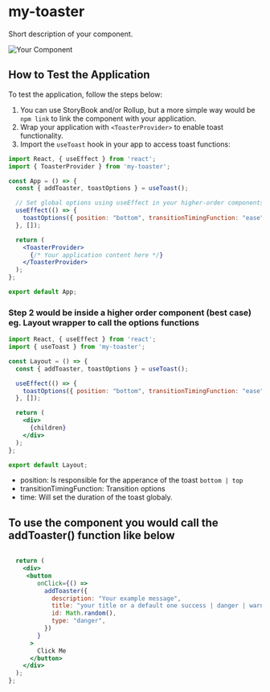 # my-toaster

Short description of your component.

![Your Component](link-to-your-component-screenshot.gif)

## How to Test the Application

To test the application, follow the steps below:

1. You can use StoryBook and/or Rollup, but a more simple way would be `npm link` to link the component with your application.
2. Wrap your application with `<ToasterProvider>` to enable toast functionality.
3. Import the `useToast` hook in your app to access toast functions:

```jsx
import React, { useEffect } from 'react';
import { ToasterProvider } from 'my-toaster';

const App = () => {
  const { addToaster, toastOptions } = useToast();

  // Set global options using useEffect in your higher-order components (e.g., layout).
  useEffect(() => {
    toastOptions({ position: "bottom", transitionTimingFunction: "ease" });
  }, []);

  return (
    <ToasterProvider>
      {/* Your application content here */}
    </ToasterProvider>
  );
};

export default App;
```
### Step 2 would be inside a higher order component (best case) eg. Layout wrapper to call the options functions

```jsx
import React, { useEffect } from 'react';
import { useToast } from 'my-toaster';

const Layout = () => {
  const { addToaster, toastOptions } = useToast();

  useEffect(() => {
    toastOptions({ position: "bottom", transitionTimingFunction: "ease", time: 5000 });
  }, []);

  return (
    <div>
      {children}
    </div>
  );
};

export default Layout;
```
- position: Is responsible for the apperance of the toast `bottom | top  `
- transitionTimingFunction: Transition options
- time: Will set the duration of the toast globaly.

## To use the component you would call the addToaster() function like below

```jsx

  return (
    <div>
     <button
        onClick={() =>
          addToaster({
            description: "Your example message",
            title: "your title or a default one success | danger | warning"
            id: Math.random(),
            type: "danger",
          })
        }
      >
        Click Me
      </button>
    </div>
  );
};

```

